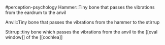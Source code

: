 #perception-psychology 
Hammer::Tiny bone that passes the vibrations from the eardrum to the anvil
<!--SR:!2024-02-05,3,250-->
Anvil::Tiny bone that passes the vibrations from the hammer to the stirrup
<!--SR:!2024-02-05,3,250-->
Stirrup::tiny bone which passes the vibrations from the anvil to the [[oval window]] of the [[cochlea]]
<!--SR:!2024-02-05,3,250-->